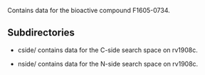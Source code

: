 Contains data for the bioactive compound F1605-0734.

## Subdirectories

- cside/ contains data for the C-side search space on rv1908c.

- nside/ contains data for the N-side search space on rv1908c.

